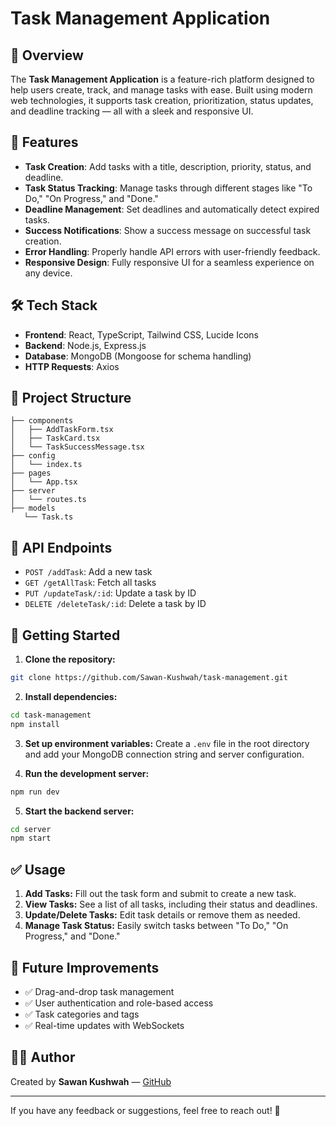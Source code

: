 # Task Management Application

## 📘 Overview
The **Task Management Application** is a feature-rich platform designed to help users create, track, and manage tasks with ease. Built using modern web technologies, it supports task creation, prioritization, status updates, and deadline tracking — all with a sleek and responsive UI.

## 🚀 Features
- **Task Creation**: Add tasks with a title, description, priority, status, and deadline.
- **Task Status Tracking**: Manage tasks through different stages like "To Do," "On Progress," and "Done."
- **Deadline Management**: Set deadlines and automatically detect expired tasks.
- **Success Notifications**: Show a success message on successful task creation.
- **Error Handling**: Properly handle API errors with user-friendly feedback.
- **Responsive Design**: Fully responsive UI for a seamless experience on any device.

## 🛠️ Tech Stack
- **Frontend**: React, TypeScript, Tailwind CSS, Lucide Icons
- **Backend**: Node.js, Express.js
- **Database**: MongoDB (Mongoose for schema handling)
- **HTTP Requests**: Axios

## 📂 Project Structure
```
├── components
│   ├── AddTaskForm.tsx
│   ├── TaskCard.tsx
│   └── TaskSuccessMessage.tsx
├── config
│   └── index.ts
├── pages
│   └── App.tsx
├── server
│   └── routes.ts
├── models
   └── Task.ts
```

## 🚚 API Endpoints
- `POST /addTask`: Add a new task
- `GET /getAllTask`: Fetch all tasks
- `PUT /updateTask/:id`: Update a task by ID
- `DELETE /deleteTask/:id`: Delete a task by ID

## 🏁 Getting Started

1. **Clone the repository:**
```bash
git clone https://github.com/Sawan-Kushwah/task-management.git
```

2. **Install dependencies:**
```bash
cd task-management
npm install
```

3. **Set up environment variables:**
Create a `.env` file in the root directory and add your MongoDB connection string and server configuration.

4. **Run the development server:**
```bash
npm run dev
```

5. **Start the backend server:**
```bash
cd server
npm start
```

## ✅ Usage
1. **Add Tasks:** Fill out the task form and submit to create a new task.
2. **View Tasks:** See a list of all tasks, including their status and deadlines.
3. **Update/Delete Tasks:** Edit task details or remove them as needed.
4. **Manage Task Status:** Easily switch tasks between "To Do," "On Progress," and "Done."

## 🧩 Future Improvements
- ✅ Drag-and-drop task management
- ✅ User authentication and role-based access
- ✅ Task categories and tags
- ✅ Real-time updates with WebSockets

## 🧑‍💻 Author
Created by **Sawan Kushwah** — [GitHub](https://github.com/Sawan-Kushwah)

---

If you have any feedback or suggestions, feel free to reach out! 🚀

